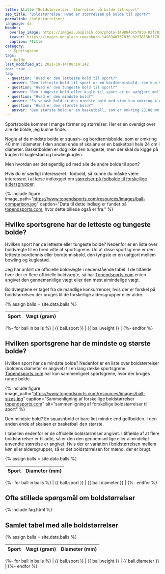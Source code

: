 ```yaml
---
title: &title "Boldstørrelser: Størrelser på bolde til sport"
seo_title: "Boldstørrelse: Hvad er størrelsen på bolde til sport?"
permalink: /boldstorrelser/
language: da
header:
  overlay_image: https://images.unsplash.com/photo-1498940757830-82f7813bf178?ixid=MnwxMjA3fDB8MHxwaG90by1wYWdlfHx8fGVufDB8fHx8&ixlib=rb-1.2.1&auto=format&fit=crop&h=630&w=1200&q=10
  teaser: https://images.unsplash.com/photo-1498940757830-82f7813bf178?ixid=MnwxMjA3fDB8MHxwaG90by1wYWdlfHx8fGVufDB8fHx8&ixlib=rb-1.2.1&auto=format&fit=crop&h=300&w=400&q=10
  caption: *title
category:
  - Sportsgrene
tags:
  - bolde
last_modified_at: 2021-10-14T08:14:14Z
toc: true
faq:
 - question: "Hvad er den letteste bold til sport?"
   answer: "Den letteste bold til sport er en bordtennisbold, som kun vejer 2,7 gram."
 - question: "Hvad er den tungeste bold til sport?"
   answer: "Den tungeste bold eller kugle til sport er en uafgjort mellem bowling og kuglestød. Kuglen vejer til begge idrætsgrene 7,26 kg."
 - question: "Hvad er den mindste bold?"
   answer: "En squash-bold er den mindste bold med sine kun omkring 4 cm i diameter." 
 - question: "Hvad er den største bold?"
   answer: "Den største bold er en basketball, som er omkring 23,88 mm i diameter"
---
```


Sportsbolde kommer i mange former og størrelser. Her er en oversigt over alle de bolde, jeg kunne finde.

Nogle af de mindste bolde er squash- og bordtennisbolde, som er omkring 40 mm i diameter. I den anden ende af skalane er en basketball hele 24 cm i diameter. Basketbolden er dog ikke den tungeste, men der skal du kigge på kuglen til kuglestød og bowlingkuglen.

Men hvordan ser det egentlig ud med alle de andre bolde til sport?

Hvis du er særligt interesseret i fodbold, så kunne du måske være interessret i at læse indlægget om [størrelser på fodbolde til forskellige aldersgrupper](https://www.legestue.net/hvor-stor-og-hvad-vejer-en-fodbold/).

{% include figure image_path="https://www.topendsports.com/resources/images/ball-comparison.jpg" caption="Data til dette indlæg er fundet på [topendsports.com](https://www.topendsports.com/resources/equipment-balls.htm), hvor dette billede også er fra." %}

## Hvilke sportsgrene har de letteste og tungeste bolde?

Hvilken sport har de letteste eller tungeste bolde? Nedenfor er en liste over boldvægte til en bred vifte af sportsgrene. Ud af disse sportsgrene er den letteste bordtennis eller bordtennisbold, den tyngste er en uafgjort mellem bowling og kuglestød.

Jeg har anført de officielle boldvægte i nedenstående tabel. I de tilfælde hvor der er flere officielle boldvægte, så har [Topendsports.com](https://www.topendsports.com/resources/equipment-ball-weight.htm) enten angivet den gennemsnitlige vægt eller den mest almindelige vægt.

Boldvægtene er taget fra de mandlige konkurrencer, hvis der er forskel på boldstørrelsen der bruges til de forskellige aldersgrupper eller aldre.

{% assign balls = site.data.balls %}

| Sport | Vægt (gram) | 
|-|-|
{%- for ball in balls %}
| {{ ball.sport }} | {{ ball.weight }} |
{%- endfor %}

## Hvilken sportsgrene har de mindste og største bolde?

Hvilken sport har de mindste bolde? Nedenfor er en liste over boldstørrelser (boldens diameter er angivet) til en lang række sportsgrene. [Topendsports.com](https://www.topendsports.com/resources/equipment-ball-size.htm) har kun sammenlignet sportsgrene, hvor der bruges runde bolde.

{% include figure image_path="https://www.topendsports.com/resources/images/ball-sizes.jpg" caption="Sammenligning af forskellige boldstørrelser [topendsports.com](https://www.topendsports.com/resources/equipment-ball-size.htm)" alt="sammenligning af forskellige boldstørrelser til sport" %}

Den mindste bold? En squashbold er bare lidt mindre end golfbolden. I den anden ende af skalaen er basketball den største.

I tabellen nedenfor er de officielle boldstørrelser angivet. I tilfælde af at flere boldstørrelser er tilladte, så er den den gennemsnitlige eller almindeligt anvendte størrelse er angivet. Hvis der er variation i boldstørrelsen mellem køn eller aldersgrupper, så er det boldstørrelsen for mænd, der er brugt.

{% assign balls = site.data.balls %}

| Sport | Diameter (mm) | 
|-|-|
{%- for ball in balls %}
| {{ ball.sport }} | {{ ball.diameter }} |
{%- endfor %}

## Ofte stillede spørgsmål om boldstørrelser

{% include faq.html %}

## Samlet tabel med alle boldstørrelser

{% assign balls = site.data.balls %}

| Sport | Vægt (gram) | Diameter (mm) | 
|-|-|-|
{%- for ball in balls %}
| {{ ball.sport }} | {{ ball.weight }} | {{ ball.diameter }} |
{%- endfor %}
